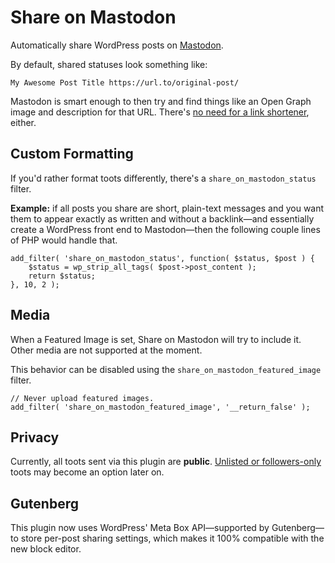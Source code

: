 # Share on Mastodon
Automatically share WordPress posts on [Mastodon](https://joinmastodon.org/).

By default, shared statuses look something like:
```
My Awesome Post Title https://url.to/original-post/
```

Mastodon is smart enough to then try and find things like an Open Graph image and description for that URL. There's [no need for a link shortener](https://docs.joinmastodon.org/api/guidelines/#other-links), either.

## Custom Formatting
If you'd rather format toots differently, there's a `share_on_mastodon_status` filter.

**Example:** if all posts you share are short, plain-text messages and you want them to appear exactly as written and without a backlink—and essentially create a WordPress front end to Mastodon—then the following couple lines of PHP would handle that.
```
add_filter( 'share_on_mastodon_status', function( $status, $post ) {
	$status = wp_strip_all_tags( $post->post_content );
	return $status;
}, 10, 2 );
```

## Media
When a Featured Image is set, Share on Mastodon will try to include it. Other media are not supported at the moment.

This behavior can be disabled using the `share_on_mastodon_featured_image` filter.
```
// Never upload featured images.
add_filter( 'share_on_mastodon_featured_image', '__return_false' );
```

## Privacy
Currently, all toots sent via this plugin are **public**. [Unlisted or followers-only](https://docs.joinmastodon.org/usage/privacy/#publishing-levels) toots may become an option later on.

## Gutenberg
This plugin now uses WordPress' Meta Box API—supported by Gutenberg—to store per-post sharing settings, which makes it 100% compatible with the new block editor.

